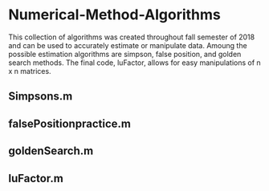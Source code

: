 # Numerical-Method-Algorithms
This collection of algorithms was created throughout fall semester of 2018 and can be used to accurately estimate or manipulate data. Amoung the possible estimation algorithms are simpson, false position, and golden search methods. The final code, luFactor, allows for easy manipulations of n x n matrices. 
## Simpsons.m

## falsePositionpractice.m

## goldenSearch.m

## luFactor.m
